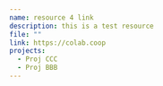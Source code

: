 ```yaml
---
name: resource 4 link
description: this is a test resource
file: ""
link: https://colab.coop
projects:
  - Proj CCC
  - Proj BBB
---
```

